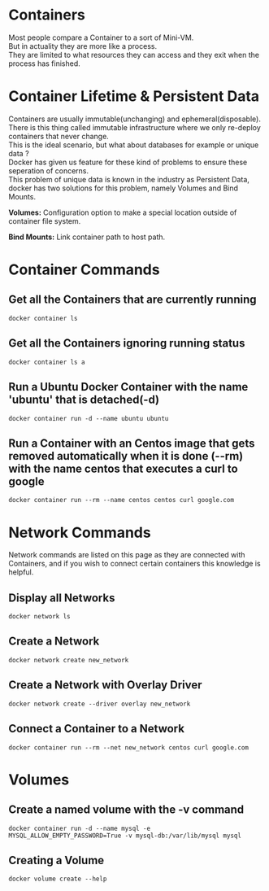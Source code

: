 # Containers

Most people compare a Container to a sort of Mini-VM.  
But in actuality they are more like a process.  
They are limited to what resources they can access and they exit when the process has finished.  

# Container Lifetime & Persistent Data

Containers are usually immutable(unchanging) and ephemeral(disposable).  
There is this thing called immutable infrastructure where we only re-deploy containers that never change.  
This is the ideal scenario, but what about databases for example or unique data ?  
Docker has given us feature for these kind of problems to ensure these seperation of concerns.  
This problem of unique data is known in the industry as Persistent Data, docker has two solutions for this problem, namely Volumes and Bind Mounts.
  
<b>Volumes:</b> Configuration option to make a special location outside of container file system.
  
<b>Bind Mounts:</b> Link container path to host path.

# Container Commands

## Get all the Containers that are currently running

```
docker container ls
```

## Get all the Containers ignoring running status
```
docker container ls a
```

## Run a Ubuntu Docker Container with the name 'ubuntu' that is detached(-d)

```
docker container run -d --name ubuntu ubuntu
```

## Run a Container with an Centos image that gets removed automatically when it is done (--rm) with the name centos that executes a curl to google

```
docker container run --rm --name centos centos curl google.com
```

# Network Commands

Network commands are listed on this page as they are connected with Containers, and if you wish to connect certain containers this knowledge is helpful.

## Display all Networks

```
docker network ls
```

## Create a Network

```
docker network create new_network
```

## Create a Network with Overlay Driver

```
docker network create --driver overlay new_network
```

## Connect a Container to a Network
```
docker container run --rm --net new_network centos curl google.com
```

# Volumes

## Create a named volume with the -v command

```
docker container run -d --name mysql -e MYSQL_ALLOW_EMPTY_PASSWORD=True -v mysql-db:/var/lib/mysql mysql
```

## Creating a Volume

```
docker volume create --help
```